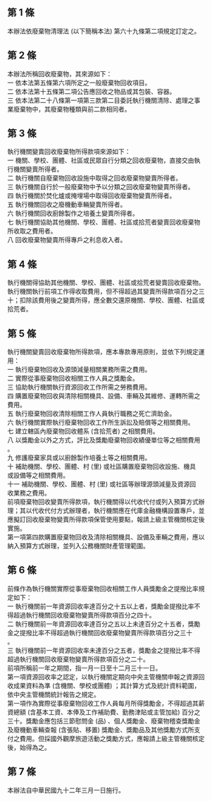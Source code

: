 第 1 條
-------
本辦法依廢棄物清理法 (以下簡稱本法) 第六十九條第二項規定訂定之。

第 2 條
-------
本辦法所稱回收廢棄物，其來源如下：  
一  依本法第五條第六項所定之一般廢棄物回收項目。  
二  依本法第十五條第二項公告應回收之物品或其包裝、容器。  
三  依本法第二十八條第一項第三款第二目委託執行機關清除、處理之事  
    業廢棄物中，其廢棄物種類與前二款相同者。

第 3 條
-------
執行機關變賣回收廢棄物所得款項來源如下：  
一  機關、學校、團體、社區或民眾自行分類之回收廢棄物，直接交由執  
    行機關變賣所得者。  
二  執行機關自廢棄物回收設施中取得之回收廢棄物變賣所得者。  
三  執行機關自行於一般廢棄物中予以分類之回收廢棄物變賣所得者。  
四  執行機關於焚化爐或掩埋場中取得回收廢棄物變賣所得者。  
五  執行機關回收之廢機動車輛變賣所得者。  
六  執行機關回收廚餘製作之培養土變賣所得者。  
七  執行機關協助其他機關、學校、團體、社區或拾荒者變賣回收廢棄物  
    所收取之費用者。  
八  回收廢棄物變賣所得專戶之利息收入者。

第 4 條
-------
執行機關得協助其他機關、學校、團體、社區或拾荒者變賣回收廢棄物。  
執行機關執行前項工作得收取費用，但不得超過其變賣所得款項百分之三  
十；扣除該費用後之變賣所得，應全數交還原機關、學校、團體、社區或  
拾荒者。

第 5 條
-------
執行機關變賣回收廢棄物所得款項，應本專款專用原則，並依下列規定運  
用：  
一  執行廢棄物回收及源頭減量相關業務所需之費用。  
二  實際從事廢棄物回收相關工作人員之獎勵金。  
三  協助執行機關執行資源回收工作所需之勞務費用。  
四  購置廢棄物回收與清除相關機具、設備、車輛及其維修、運轉所需之  
    費用。  
五  執行廢棄物回收清除相關工作人員執行職務之死亡濟助金。  
六  執行機關實際執行廢棄物回收工作所生訴訟及賠償等之相關費用。  
七  建立轄區內廢棄物回收體系 (含拾荒者) 之相關費用。  
八  以獎勵金以外之方式，評比及獎勵廢棄物回收績優單位等之相關費用  
    。  
九  修護廢棄家具或以廚餘製作培養土等之相關費用。  
十  補助機關、學校、團體、村 (里) 或社區購置廢棄物回收設施、機具  
    或設備等之相關費用。  
十一  補助機關、學校、團體、村 (里) 或社區等辦理源頭減量及資源回  
      收業務之費用。  
前項廢棄物回收變賣所得款項，執行機關得以代收代付或列入預算方式辦  
理；其以代收代付方式辦理者，執行機關應在代庫金融機構設置專戶，並  
應擬訂回收廢棄物變賣所得款項保管使用要點，報請上級主管機關核定後  
實施。  
第一項第四款購置廢棄物回收及清除相關機具、設備及車輛之費用，應以  
納入預算方式辦理，並列入公務機關財產管理範圍。

第 6 條
-------
前條作為執行機關實際從事廢棄物回收相關工作人員獎勵金之提撥比率規  
定如下：  
一  執行機關前一年資源回收率達百分之十五以上者，獎勵金提撥比率不  
    得超過執行機關回收廢棄物變賣所得款項百分之四十。  
二  執行機關前一年資源回收率達百分之五以上未達百分之十五者，獎勵  
    金之提撥比率不得超過執行機關回收廢棄物變賣所得款項百分之三十  
    。  
三  執行機關前一年資源回收率未達百分之五者，獎勵金之提撥比率不得  
    超過執行機關回收廢棄物變賣所得款項百分之二十。  
前項所稱前一年之期間，指一月一日至十二月三十一日。  
第一項資源回收率之認定，以執行機關定期向中央主管機關申報之資源回  
收成果資料為準 (含機關、學校或團體) ；其計算方式及統計資料範圍，  
依中央主管機關統計報告之規定。  
第一項作為實際從事廢棄物回收工作人員每月所得獎勵金，不得超過其薪  
資總額 (含基本工資、本俸及工作補助費、勤務津貼或主管加給) 百分之  
三十。獎勵金應包括三節慰問金 (品) 、個人獎勵金、廢棄物稽查獎勵金  
及廢機動車輛查報 (含張貼、移置) 獎勵金、獎勵品及其他獎勵方式所支  
付之費用。但採國外觀摩旅遊活動之獎勵方式，應報請上級主管機關核定  
後，始得為之。

第 7 條
-------
本辦法自中華民國九十二年三月一日施行。

